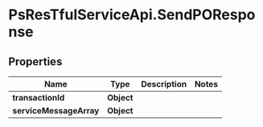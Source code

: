 # PsResTfulServiceApi.SendPOResponse

## Properties
Name | Type | Description | Notes
------------ | ------------- | ------------- | -------------
**transactionId** | **Object** |  | 
**serviceMessageArray** | **Object** |  | 

